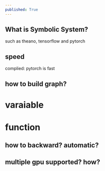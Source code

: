 ```yaml
---
published: True
---
```


## What is Symbolic System? 

such as theano, tensorflow and pytorch

## speed 

complied: pytorch is fast

## how to build graph?

# varaiable 

# function


## how to backward? automatic?


## multiple gpu supported? how?

## 




